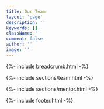 ```yaml
---
title: Our Team
layout: 'page'
description: ''
keywords: []
className: ''
comment: false
author: ''
image: ''
---
```



<!-- Start Breadcrumb
		============================================= -->
{%- include breadcrumb.html -%}
<!-- End  Breadcrumb -->

<!-- Start Team
		============================================= -->
{%- include sections/team.html -%}
<!-- End Team -->

<!-- Start Mentor
		============================================= -->
{%- include sections/mentor.html -%}
<!-- End Team -->

<!-- Start Subscribe
		============================================= -->
<!-- {%- include sections/subscribe.html -%} -->
<!-- End Subscribe -->


<!-- Start Footer
		============================================= -->
{%- include footer.html -%}
<!-- End Footer -->

